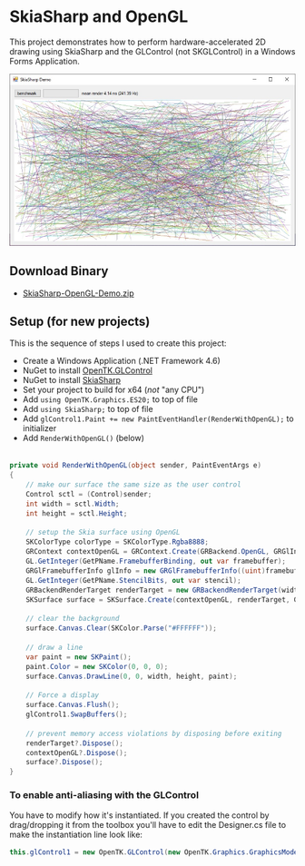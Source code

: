 # SkiaSharp and OpenGL
This project demonstrates how to perform hardware-accelerated 2D drawing using SkiaSharp and the GLControl (not SKGLControl) in a Windows Forms Application. 


![](screenshot.jpg)

## Download Binary
* [SkiaSharp-OpenGL-Demo.zip](SkiaSharp-OpenGL-Demo.zip)

## Setup (for new projects)
This is the sequence of steps I used to create this project:

* Create a Windows Application (.NET Framework 4.6)
* NuGet to install [OpenTK.GLControl](https://www.nuget.org/packages/OpenTK.GLControl/)
* NuGet to install [SkiaSharp](https://www.nuget.org/packages/SkiaSharp/)
* Set your project to build for x64 (_not_ "any CPU")
* Add `using OpenTK.Graphics.ES20;` to top of file
* Add `using SkiaSharp;` to top of file
* Add `glControl1.Paint += new PaintEventHandler(RenderWithOpenGL);` to initializer
* Add `RenderWithOpenGL()` (below)

```cs

private void RenderWithOpenGL(object sender, PaintEventArgs e)
{
    // make our surface the same size as the user control
    Control sctl = (Control)sender;
    int width = sctl.Width;
    int height = sctl.Height;

    // setup the Skia surface using OpenGL
    SKColorType colorType = SKColorType.Rgba8888;
    GRContext contextOpenGL = GRContext.Create(GRBackend.OpenGL, GRGlInterface.CreateNativeGlInterface());
    GL.GetInteger(GetPName.FramebufferBinding, out var framebuffer);
    GRGlFramebufferInfo glInfo = new GRGlFramebufferInfo((uint)framebuffer, colorType.ToGlSizedFormat());
    GL.GetInteger(GetPName.StencilBits, out var stencil);
    GRBackendRenderTarget renderTarget = new GRBackendRenderTarget(width, height, contextOpenGL.GetMaxSurfaceSampleCount(colorType), stencil, glInfo);
    SKSurface surface = SKSurface.Create(contextOpenGL, renderTarget, GRSurfaceOrigin.BottomLeft, colorType);

    // clear the background
    surface.Canvas.Clear(SKColor.Parse("#FFFFFF"));

    // draw a line
    var paint = new SKPaint();
    paint.Color = new SKColor(0, 0, 0);
    surface.Canvas.DrawLine(0, 0, width, height, paint); 

    // Force a display
    surface.Canvas.Flush();
    glControl1.SwapBuffers();

    // prevent memory access violations by disposing before exiting
    renderTarget?.Dispose();
    contextOpenGL?.Dispose();
    surface?.Dispose();
}
```

### To enable anti-aliasing with the GLControl
You have to modify how it's instantiated. If you created the control by drag/dropping it from the toolbox you'll have to edit the Designer.cs file to make the instantiation line look like:
```cs
this.glControl1 = new OpenTK.GLControl(new OpenTK.Graphics.GraphicsMode(new OpenTK.Graphics.ColorFormat(8, 8, 8, 8), 24, 8, 4));
```
